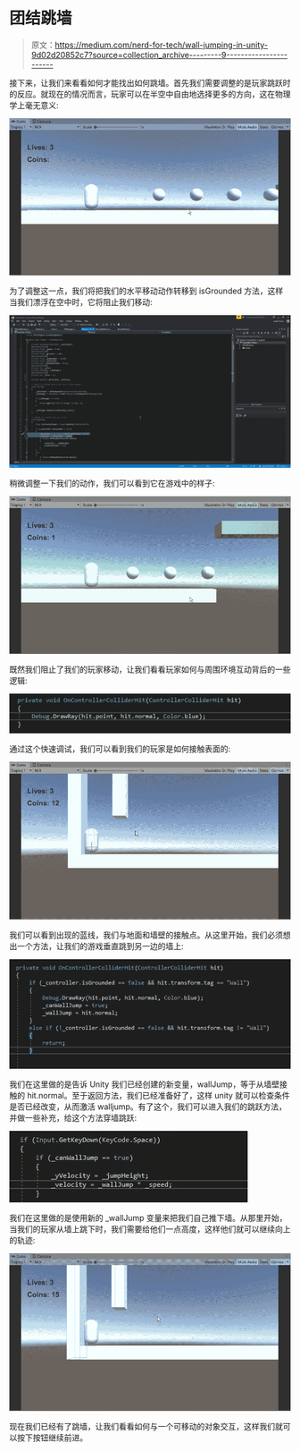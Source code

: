 # 团结跳墙

> 原文：<https://medium.com/nerd-for-tech/wall-jumping-in-unity-9d02d20852c7?source=collection_archive---------9----------------------->

接下来，让我们来看看如何才能找出如何跳墙。首先我们需要调整的是玩家跳跃时的反应。就现在的情况而言，玩家可以在半空中自由地选择更多的方向，这在物理学上毫无意义:

![](img/09415b31264657f1857b54bff62631f0.png)

为了调整这一点，我们将把我们的水平移动动作转移到 isGrounded 方法，这样当我们漂浮在空中时，它将阻止我们移动:

![](img/df4b859330fc13f93c76188fc1958845.png)

稍微调整一下我们的动作，我们可以看到它在游戏中的样子:

![](img/828aec8ebb4e32cb0374cd6b81276970.png)

既然我们阻止了我们的玩家移动，让我们看看玩家如何与周围环境互动背后的一些逻辑:

![](img/87977e004fb0231393f6ea3bb89e92f1.png)

通过这个快速调试，我们可以看到我们的玩家是如何接触表面的:

![](img/596d7cf5f4f263b6ff54a3f0e85d1fad.png)

我们可以看到出现的蓝线，我们与地面和墙壁的接触点。从这里开始，我们必须想出一个方法，让我们的游戏垂直跳到另一边的墙上:

![](img/5872e46af4f4a49a04cd7bcb34ea2600.png)

我们在这里做的是告诉 Unity 我们已经创建的新变量，wallJump，等于从墙壁接触的 hit.normal。至于返回方法，我们已经准备好了，这样 unity 就可以检查条件是否已经改变，从而激活 walljump。有了这个，我们可以进入我们的跳跃方法，并做一些补充，给这个方法穿墙跳跃:

![](img/d81369fda8b1478b439e4c2f2b0fa387.png)

我们在这里做的是使用新的 _wallJump 变量来把我们自己推下墙。从那里开始，当我们的玩家从墙上跳下时，我们需要给他们一点高度，这样他们就可以继续向上的轨迹:

![](img/8184dd9de7fdd5eae3ec3afbbd6ea439.png)

现在我们已经有了跳墙，让我们看看如何与一个可移动的对象交互，这样我们就可以按下按钮继续前进。